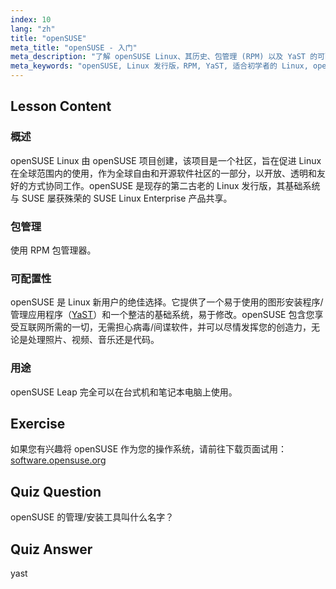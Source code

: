 ```yaml
---
index: 10
lang: "zh"
title: "openSUSE"
meta_title: "openSUSE - 入门"
meta_description: "了解 openSUSE Linux、其历史、包管理 (RPM) 以及 YaST 的可配置性。探索 openSUSE 为何非常适合初学者。"
meta_keywords: "openSUSE, Linux 发行版，RPM, YaST, 适合初学者的 Linux, openSUSE 教程，Linux 指南"
---
```


## Lesson Content

### 概述

openSUSE Linux 由 openSUSE 项目创建，该项目是一个社区，旨在促进 Linux 在全球范围内的使用，作为全球自由和开源软件社区的一部分，以开放、透明和友好的方式协同工作。openSUSE 是现存的第二古老的 Linux 发行版，其基础系统与 SUSE 屡获殊荣的 SUSE Linux Enterprise 产品共享。

### 包管理

使用 RPM 包管理器。

### 可配置性

openSUSE 是 Linux 新用户的绝佳选择。它提供了一个易于使用的图形安装程序/管理应用程序（[YaST](http://yast.github.io/)）和一个整洁的基础系统，易于修改。openSUSE 包含您享受互联网所需的一切，无需担心病毒/间谍软件，并可以尽情发挥您的创造力，无论是处理照片、视频、音乐还是代码。

### 用途

openSUSE Leap 完全可以在台式机和笔记本电脑上使用。

## Exercise

如果您有兴趣将 openSUSE 作为您的操作系统，请前往下载页面试用：[software.opensuse.org](https://software.opensuse.org/)

## Quiz Question

openSUSE 的管理/安装工具叫什么名字？

## Quiz Answer

yast
